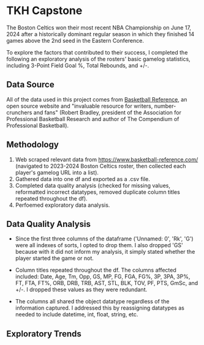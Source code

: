 # TKH Capstone
The Boston Celtics won their most recent NBA Championship on June 17, 2024 after a historically dominant regular season in which they finished 14 games above the 2nd seed in the Eastern Conference.

To explore the factors that contributed to their success, I completed the following an exploratory analysis of the rosters' basic gamelog statistics, including  3-Point Field Goal %, Total Rebounds, and +/-. 

## Data Source
All of the data used in this project comes from [Basketball Reference](https://www.basketball-reference.com/), an open source website and "invaluable resource for writers, number-crunchers and fans" (Robert Bradley, president of the Association for Professional Basketball Research and author of The Compendium of Professional Basketball).

## Methodology
1. Web scraped relevant data from https://www.basketball-reference.com/ (navigated to 2023-2024 Boston Celtics roster, then collected each player's gamelog URL into a list).
2. Gathered data into one df and exported as a .csv file.
3. Completed data quality analysis (checked for missing values, reformatted incorrect datatypes, removed duplicate column titles repeated throughout the df). 
4. Perfoemed exploratory data analysis.

## Data Quality Analysis

* Since the first three columns of the dataframe ('Unnamed: 0', 'Rk', 'G') were all indexes of sorts, I opted to drop them. I also dropped 'GS' because with it did not inform my analysis, it simply stated whether the player started the game or not.

* Column titles repeated throughout the df. The columns affected included: Date, Age, Tm, Opp, GS, MP, FG, FGA, FG%, 3P, 3PA, 3P%, FT, FTA, FT%, ORB, DRB, TRB, AST, STL, BLK, TOV, PF, PTS, GmSc, and +/-. I dropped these values as they were redundant.

* The columns all shared the object datatype regardless of the information captured. I addressed this by reassigning datatypes as needed to include datetime, int, float, string, etc.

## Exploratory Trends